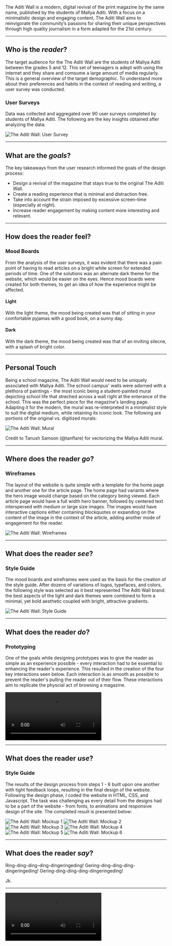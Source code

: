 <div class="post-body">

<div class="introduction">The Aditi Wall is a modern, digital revival of the print magazine by the same name, published by the students of Mallya Aditi. With a focus on a minimalistic design and engaging content, The Aditi Wall aims to reinvigorate the community’s passions for sharing their unique perspectives through high quality journalism in a form adapted for the 21st century.</div>

---

## Who is the _reader_?

The target audience for the The Aditi Wall are the students of Mallya Aditi between the grades 5 and 12. This set of teenagers is adept with using the internet and they share and comsume a large amount of media regularly. This is a general overview of the target demographic. To understand more about their preferences and habits in the context of reading and writing, a user survey was conducted.

### User Surveys

Data was collected and aggregated over 90 user surveys completed by students of Mallya Aditi. The following are the key insights obtained after analyzing the data:

<div class="image image-light">

![The Aditi Wall: User Survey](1.png 'The Aditi Wall: User Survey')

</div>

---

## What are the _goals_?

The key takeaways from the user research informed the goals of the design process:

- Design a revival of the magazine that stays true to the original The Aditi Wall.
- Create a reading experience that is minimal and distraction free.
- Take into account the strain imposed by excessive screen-time (especially at night).
- Increase reader engagement by making content more interesting and relevant.

---

## How does the reader feel?

### Mood Boards

From the analysis of the user surveys, it was evident that there was a pain point of having to read articles on a bright white screen for extended periods of time. One of the solutions was an alternate dark theme for the website, which would be easier on the eyes. Hence mood boards were created for both themes, to get an idea of how the experience might be affected.

#### Light

<div class="image image-light image-horizontal"></div>

With the light theme, the mood being created was that of sitting in your comfortable pyjamas with a good book, on a sunny day.

#### Dark

With the dark theme, the mood being created was that of an inviting silecne, with a splash of bright color.

<div class="image image-light image-horizontal"></div>

---

## Personal Touch

Being a school magazine, The Aditi Wall would need to be uniquely associated with Mallya Aditi. The school campus' walls were adorned with a plethora of paintings - the most iconic being a student-painted mural depicting school life that streched across a wall right at the enterance of the school. This was the perfect piece for the magazine's landing page. Adapting it for the modern, the mural was re-interpreted in a minimalist style to suit the digital medium, while retaining its iconic look. The following are portions of the original vs. digitized murals:

<div class="image image-light image-with-caption">

![The Aditi Wall: Mural](2.png 'The Aditi Wall: Mural')

</div>
<p class="image-caption">Credit to Tanush Samson (@tanflare) for vectorizing the Mallya Aditi mural.<p>

---

## Where does the reader _go_?

### Wireframes

The layout of the website is quite simple with a template for the home page and another one for the article page. The home page had variants where the hero image would change based on the category being viewed. Each article page would have a full width hero banner, followed by centered text interspersed with medium or large size images. The images would have interactive captions either containing blockquotes or expanding on the content of the image in the context of the article, adding another mode of engagement for the reader.

<div class="image image-light">

![The Aditi Wall: Wireframes](3.png 'The Aditi Wall: Wireframes')

</div>

---

## What does the reader _see_?

### Style Guide

The mood boards and wireframes were used as the basis for the creation of the style guide. After dozens of variations of logos, typefaces, and colors, the following style was selected as it best represented The Aditi Wall brand: the best aspects of the light and dark themes were combined to form a minimal, yet bold aesthetic coupled with bright, attractive gradients.

<div class="image image-light">

![The Aditi Wall: Style Guide](4.png 'The Aditi Wall: Style Guide')

</div>

---

## What does the reader _do_?

### Prototyping

One of the goals while designing prototypes was to give the reader as simple as an experience possible - every interaction had to be essential to enhancing the reader's experience. This resulted in the creation of the four key interactions seen below. Each interaction is as smooth as possible to prevent the reader's pulling the reader out of their flow. These interactions aim to replicate the physcial act of browsing a magazine.

<div class="image image-light">

![The Aditi Wall: Prototype](5.mp4 'The Aditi Wall: Prototype')

</div>

---

## What does the reader _use_?

### Style Guide

The results of the design process from steps 1 - 6 built upon one another with tight feedback loops, resulting in the final design of the website. Following the design phase, I coded the website in HTML, CSS, and Javascript. The task was challenging as every detail from the designs had to be a part of the website - from fonts, to animations and responsive design of the site. The completed result is presented below:

<div class="image image-light image-vertical">

![The Aditi Wall: Mockup 1](6.png 'The Aditi Wall: Mockup 1')
![The Aditi Wall: Mockup 2](7.png 'The Aditi Wall: Mockup 2')
![The Aditi Wall: Mockup 3](8.png 'The Aditi Wall: Mockup 3')
![The Aditi Wall: Mockup 4](9.png 'The Aditi Wall: Mockup 4')
![The Aditi Wall: Mockup 5](10.png 'The Aditi Wall: Mockup 5')
![The Aditi Wall: Mockup 6](11.png 'The Aditi Wall: Mockup 6')

</div>

---

## What does the reader _say_?

Ring-ding-ding-ding-dingeringeding!
Gering-ding-ding-ding-dingeringeding!
Gering-ding-ding-ding-dingeringeding!

Jk.

---

<div class="image image-light">

![The Aditi Wall: Mockup 7](12.mp4 'The Aditi Wall: Mockup 7')

</div>

</div>

